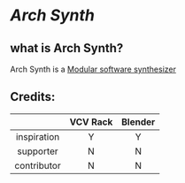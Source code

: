 # ***Arch Synth***

## what is Arch Synth?

Arch Synth is a [Modular software synthesizer](https://en.wikipedia.org/wiki/Modular_synthesizer#Modular_software_synthesizers_(alphabetical))

## Credits:

|             | VCV Rack | Blender |
|:-----------:|:--------:|:-------:|
| inspiration |     Y    |    Y    |
| supporter   |     N    |    N    |
| contributor |     N    |    N    |
